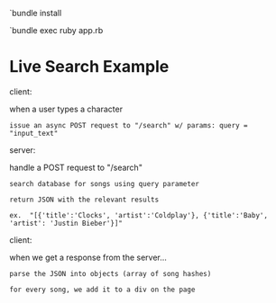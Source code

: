 `bundle install

`bundle exec ruby app.rb


# Live Search Example

client:

  when a user types a character

    issue an async POST request to "/search" w/ params: query = "input_text"

server:

  handle a POST request to "/search"

    search database for songs using query parameter

    return JSON with the relevant results

    ex.  "[{'title':'Clocks', 'artist':'Coldplay'}, {'title':'Baby', 'artist': 'Justin Bieber'}]"

client:

  when we get a response from the server...

    parse the JSON into objects (array of song hashes)

    for every song, we add it to a div on the page
